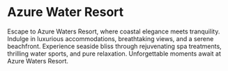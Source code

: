 # Azure Water Resort
Escape to Azure Waters Resort, where coastal elegance meets tranquility. Indulge in luxurious accommodations, breathtaking views, and a serene beachfront. Experience seaside bliss through rejuvenating spa treatments, thrilling water sports, and pure relaxation. Unforgettable moments await at Azure Waters Resort.
